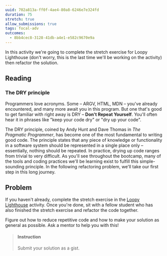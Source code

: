 ```yaml
---
uuid: 702a813a-ff0f-4ae4-80a8-6246e7e324fd
duration: 75
stretch: true
allow_submissions: true
tags: focal-adv
outcomes:
  - 8bb4cec8-3128-41db-a4e1-e582c9670e9a
---
```



In this activity we're going to complete the stretch exercise for Loopy Lighthouse (don't worry, this is the last time we'll be working on the activity) then refactor the solution.

## Reading

### The DRY principle

Programmers love acronyms. Some – ARGV, HTML, MDN – you've already encountered, and many more await you in this program. But one that's good to get familiar with right away is DRY – **Don't Repeat Yourself**. You'll often hear it in phrases like "keep your code dry" or "dry up your code".

The DRY principle, coined by Andy Hunt and Dave Thomas in *The Pragmatic Programmer*, has become one of the most fundamental to writing good code. The principle states that any piece of knowledge or functionality in a software system should be represented in a single place only – essentially, nothing should be repeated. In practice, drying up code ranges from trivial to very difficult. As you'll see throughout the bootcamp, many of the tools and coding practices we'll be learning exist to fulfill this simple-sounding principle. In the following refactoring problem, we'll take our first step in this long journey.

## Problem

If you haven't already, complete the stretch exercise in the [Loopy Lighthouse](/58451af3-8813-4f58-8407-c9b2cf0a9411) activity. Once you're done, sit with a fellow student who has also finished the stretch exercise and refactor the code together.

Figure out how to reduce repetitive code and how to make your solution as general as possible. Ask a mentor to help you with this!

> #### Instruction
> Submit your solution as a gist.


